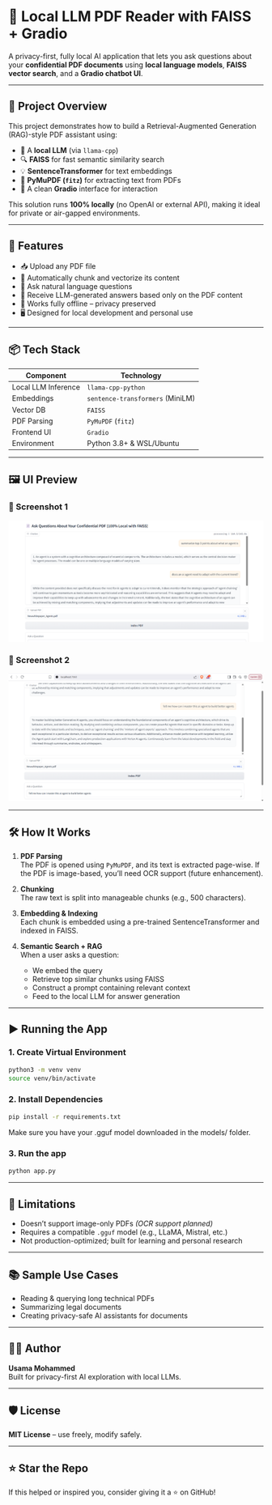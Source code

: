 # 📄 Local LLM PDF Reader with FAISS + Gradio

A privacy-first, fully local AI application that lets you ask questions about your **confidential PDF documents** using **local language models**, **FAISS vector search**, and a **Gradio chatbot UI**.

---

## 🚀 Project Overview

This project demonstrates how to build a Retrieval-Augmented Generation (RAG)-style PDF assistant using:

- 🧠 A **local LLM** (via `llama-cpp`)
- 🔍 **FAISS** for fast semantic similarity search
- 💡 **SentenceTransformer** for text embeddings
- 📄 **PyMuPDF (`fitz`)** for extracting text from PDFs
- 🧰 A clean **Gradio** interface for interaction

This solution runs **100% locally** (no OpenAI or external API), making it ideal for private or air-gapped environments.

---

## 🧩 Features

- 📥 Upload any PDF file
- 🧠 Automatically chunk and vectorize its content
- 🔎 Ask natural language questions
- 🤖 Receive LLM-generated answers based only on the PDF content
- 🔐 Works fully offline – privacy preserved
- 🖥️ Designed for local development and personal use

---

## 📦 Tech Stack

| Component              | Technology           |
|------------------------|----------------------|
| Local LLM Inference    | `llama-cpp-python`   |
| Embeddings             | `sentence-transformers` (MiniLM) |
| Vector DB              | `FAISS`              |
| PDF Parsing            | `PyMuPDF` (`fitz`)   |
| Frontend UI            | `Gradio`             |
| Environment            | Python 3.8+ & WSL/Ubuntu |

---

## 🖼️ UI Preview

### 🔹 Screenshot 1
![Screenshot 1](screenshots/ss1.png)

### 🔹 Screenshot 2
![Screenshot 2](screenshots/ss2.png)

---

## 🛠️ How It Works

1. **PDF Parsing**  
   The PDF is opened using `PyMuPDF`, and its text is extracted page-wise. If the PDF is image-based, you’ll need OCR support (future enhancement).

2. **Chunking**  
   The raw text is split into manageable chunks (e.g., 500 characters).

3. **Embedding & Indexing**  
   Each chunk is embedded using a pre-trained SentenceTransformer and indexed in FAISS.

4. **Semantic Search + RAG**  
   When a user asks a question:
   - We embed the query
   - Retrieve top similar chunks using FAISS
   - Construct a prompt containing relevant context
   - Feed to the local LLM for answer generation


---

## ▶️ Running the App

### 1. Create Virtual Environment

```bash
python3 -m venv venv
source venv/bin/activate
```

### 2. Install Dependencies
```bash
pip install -r requirements.txt
```
Make sure you have your .gguf model downloaded in the models/ folder.

### 3. Run the app
```bash
python app.py
```

---
## 📌 Limitations

- Doesn’t support image-only PDFs *(OCR support planned)*
- Requires a compatible `.gguf` model (e.g., LLaMA, Mistral, etc.)
- Not production-optimized; built for learning and personal research

---
## 📚 Sample Use Cases

- Reading & querying long technical PDFs  
- Summarizing legal documents  
- Creating privacy-safe AI assistants for documents

---

## 🧑‍💻 Author

**Usama Mohammed**  
Built for privacy-first AI exploration with local LLMs.

---

## 🛡️ License

**MIT License** – use freely, modify safely.

---

## ⭐️ Star the Repo

If this helped or inspired you, consider giving it a ⭐️ on GitHub!


